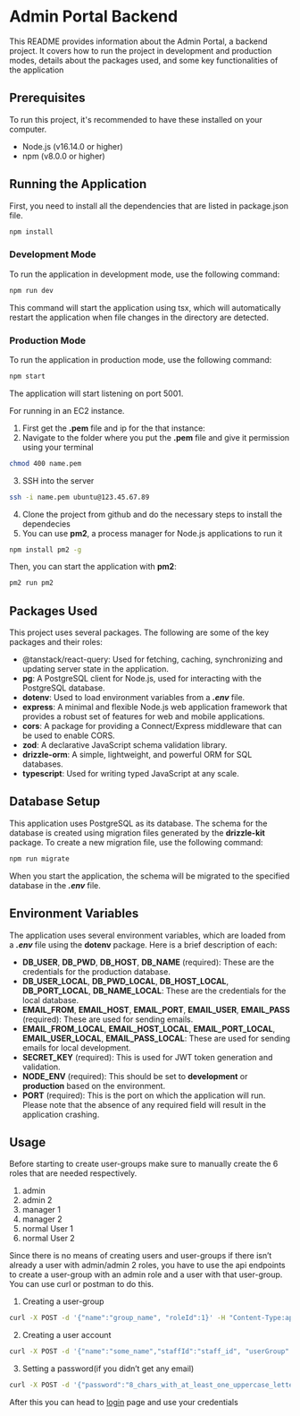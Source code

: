# Admin Portal Backend

This README provides information about the Admin Portal, a backend project. It covers how to run the project in development and production modes, details about the packages used, and some key functionalities of the application

## Prerequisites

To run this project, it's recommended to have these installed on your computer.

- Node.js (v16.14.0 or higher)
- npm (v8.0.0 or higher)

## Running the Application

First, you need to install all the dependencies that are listed in package.json file.

```bash
npm install
```

### Development Mode

To run the application in development mode, use the following command:

```bash
npm run dev
```

This command will start the application using tsx, which will automatically restart the application when file changes in the directory are detected.

### Production Mode

To run the application in production mode, use the following command:

```bash
npm start
```

The application will start listening on port 5001.

For running in an EC2 instance.

1. First get the **.pem** file and ip for the that instance:
2. Navigate to the folder where you put the **.pem** file and give it permission using your terminal

```bash
chmod 400 name.pem
```

3. SSH into the server

```bash
ssh -i name.pem ubuntu@123.45.67.89
```

4. Clone the project from github and do the necessary steps to install the dependecies
5. You can use **pm2**, a process manager for Node.js applications to run it

```bash
npm install pm2 -g
```

Then, you can start the application with **pm2**:

```bash
pm2 run pm2
```

## Packages Used

This project uses several packages. The following are some of the key packages and their roles:

- @tanstack/react-query: Used for fetching, caching, synchronizing and updating server state in the application.
- **pg**: A PostgreSQL client for Node.js, used for interacting with the PostgreSQL database.
- **dotenv**: Used to load environment variables from a **_.env_** file.
- **express**: A minimal and flexible Node.js web application framework that provides a robust set of features for web and mobile applications.
- **cors**: A package for providing a Connect/Express middleware that can be used to enable CORS.
- **zod**: A declarative JavaScript schema validation library.
- **drizzle-orm**: A simple, lightweight, and powerful ORM for SQL databases.
- **typescript**: Used for writing typed JavaScript at any scale.

## Database Setup

This application uses PostgreSQL as its database. The schema for the database is created using migration files generated by the **drizzle-kit** package. To create a new migration file, use the following command:

```bash
npm run migrate
```

When you start the application, the schema will be migrated to the specified database in the **_.env_** file.

## Environment Variables

The application uses several environment variables, which are loaded from a **_.env_** file using the **dotenv** package. Here is a brief description of each:

- **DB_USER**, **DB_PWD**, **DB_HOST**, **DB_NAME** (required): These are the credentials for the production database.
- **DB_USER_LOCAL**, **DB_PWD_LOCAL**, **DB_HOST_LOCAL**, **DB_PORT_LOCAL**, **DB_NAME_LOCAL**: These are the credentials for the local database.
- **EMAIL_FROM**, **EMAIL_HOST**, **EMAIL_PORT**, **EMAIL_USER**, **EMAIL_PASS** (required): These are used for sending emails.
- **EMAIL_FROM_LOCAL**, **EMAIL_HOST_LOCAL**, **EMAIL_PORT_LOCAL**, **EMAIL_USER_LOCAL**, **EMAIL_PASS_LOCAL**: These are used for sending emails for local development.
- **SECRET_KEY** (required): This is used for JWT token generation and validation.
- **NODE_ENV** (required): This should be set to **development** or **production** based on the environment.
- **PORT** (required): This is the port on which the application will run.
  Please note that the absence of any required field will result in the application crashing.

## Usage

Before starting to create user-groups make sure to manually create the 6 roles that are needed respectively.

1. admin
2. admin 2
3. manager 1
4. manager 2
5. normal User 1
6. normal User 2

Since there is no means of creating users and user-groups if there isn’t already a user with admin/admin 2 roles, you have to use the api endpoints to create a user-group with an admin role and a user with that user-group. You can use curl or postman to do this.

1. Creating a user-group

```bash
curl -X POST -d '{"name":"group_name", "roleId":1}' -H "Content-Type:application/json" localhost:5001/api/groups
```

2. Creating a user account

```bash
curl -X POST -d '{"name":"some_name","staffId":"staff_id", "userGroup":"id_of_user-group__you_just_created", "email":"your_email"}' -H "Content-Type:application/json" http://localhost:5001/api/users
```

3. Setting a password(if you didn’t get any email)

```bash
curl -X POST -d '{"password":"8_chars_with_at_least_one_uppercase_letter_one_lowercase_letter_one_number_and_one_special_character", "id":"your_user_id", "src":"activate"}' -H "Content-Type:application/json" http://localhost:5001/api/users/reset-password
```

After this you can head to [login](http://localhost:30001/login) page and use your credentials
